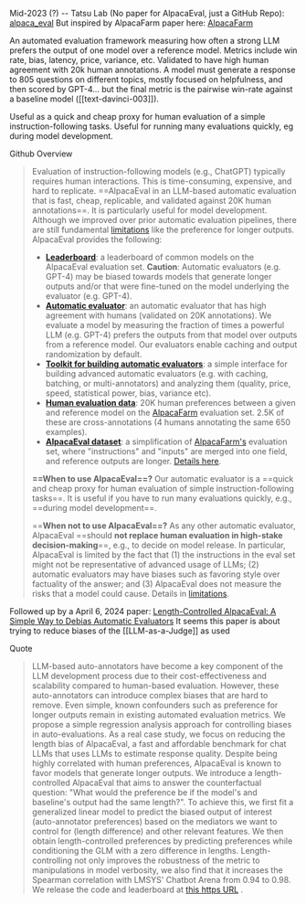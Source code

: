Mid-2023 (?) -- Tatsu Lab
(No paper for AlpacaEval, just a GitHub Repo): [alpaca_eval](https://github.com/tatsu-lab/alpaca_eval)
But inspired by AlpacaFarm paper here: [AlpacaFarm](https://arxiv.org/abs/2305.14387)

An automated evaluation framework measuring how often a strong LLM prefers the output of one model over a reference model. Metrics include win rate, bias, latency, price, variance, etc. Validated to have high human agreement with 20k human annotations. A model must generate a response to 805 questions on different topics, mostly focused on helpfulness, and then scored by GPT-4... but the final metric is the pairwise win-rate against a baseline model ([[text-davinci-003]]).

Useful as a quick and cheap proxy for human evaluation of a simple instruction-following tasks. Useful for running many evaluations quickly, eg during model development.

Github Overview
> Evaluation of instruction-following models (e.g., ChatGPT) typically requires human interactions. This is time-consuming, expensive, and hard to replicate. ==AlpacaEval in an LLM-based automatic evaluation that is fast, cheap, replicable, and validated against 20K human annotations==. It is particularly useful for model development. Although we improved over prior automatic evaluation pipelines, there are still fundamental [limitations](https://github.com/tatsu-lab/alpaca_eval#limitations) like the preference for longer outputs. AlpacaEval provides the following:
> - [**Leaderboard**](https://tatsu-lab.github.io/alpaca_eval/): a leaderboard of common models on the AlpacaEval evaluation set. **Caution**: Automatic evaluators (e.g. GPT-4) may be biased towards models that generate longer outputs and/or that were fine-tuned on the model underlying the evaluator (e.g. GPT-4).
> - [**Automatic evaluator**](https://github.com/tatsu-lab/alpaca_eval#evaluators): an automatic evaluator that has high agreement with humans (validated on 20K annotations). We evaluate a model by measuring the fraction of times a powerful LLM (e.g. GPT-4) prefers the outputs from that model over outputs from a reference model. Our evaluators enable caching and output randomization by default.
> - [**Toolkit for building automatic evaluators**](https://github.com/tatsu-lab/alpaca_eval#analysis): a simple interface for building advanced automatic evaluators (e.g. with caching, batching, or multi-annotators) and analyzing them (quality, price, speed, statistical power, bias, variance etc).
> - [**Human evaluation data**](https://github.com/tatsu-lab/alpaca_eval#data-release): 20K human preferences between a given and reference model on the [AlpacaFarm](https://github.com/tatsu-lab/alpaca_farm/tree/main) evaluation set. 2.5K of these are cross-annotations (4 humans annotating the same 650 examples).
> - [**AlpacaEval dataset**](https://huggingface.co/datasets/tatsu-lab/alpaca_eval/blob/main/alpaca_eval.json): a simplification of [AlpacaFarm's](https://github.com/tatsu-lab/alpaca_farm/tree/main) evaluation set, where "instructions" and "inputs" are merged into one field, and reference outputs are longer. [Details here](https://github.com/tatsu-lab/alpaca_eval#data-release).
> 
> **==When to use AlpacaEval==?** Our automatic evaluator is a ==quick and cheap proxy for human evaluation of simple instruction-following tasks==. It is useful if you have to run many evaluations quickly, e.g., ==during model development==.
> 
> ==**When not to use AlpacaEval==?** As any other automatic evaluator, AlpacaEval ==should **not replace human evaluation in high-stake decision-making**==, e.g., to decide on model release. In particular, AlpacaEval is limited by the fact that (1) the instructions in the eval set might not be representative of advanced usage of LLMs; (2) automatic evaluators may have biases such as favoring style over factuality of the answer; and (3) AlpacaEval does not measure the risks that a model could cause. Details in [limitations](https://github.com/tatsu-lab/alpaca_eval#limitations).
> 


Followed up by a April 6, 2024 paper: [Length-Controlled AlpacaEval: A Simple Way to Debias Automatic Evaluators](https://arxiv.org/abs/2404.04475)
It seems this paper is about trying to reduce biases of the [[LLM-as-a-Judge]] as used

Quote
> LLM-based auto-annotators have become a key component of the LLM development process due to their cost-effectiveness and scalability compared to human-based evaluation. However, these auto-annotators can introduce complex biases that are hard to remove. Even simple, known confounders such as preference for longer outputs remain in existing automated evaluation metrics. We propose a simple regression analysis approach for controlling biases in auto-evaluations. As a real case study, we focus on reducing the length bias of AlpacaEval, a fast and affordable benchmark for chat LLMs that uses LLMs to estimate response quality. Despite being highly correlated with human preferences, AlpacaEval is known to favor models that generate longer outputs. We introduce a length-controlled AlpacaEval that aims to answer the counterfactual question: "What would the preference be if the model's and baseline's output had the same length?". To achieve this, we first fit a generalized linear model to predict the biased output of interest (auto-annotator preferences) based on the mediators we want to control for (length difference) and other relevant features. We then obtain length-controlled preferences by predicting preferences while conditioning the GLM with a zero difference in lengths. Length-controlling not only improves the robustness of the metric to manipulations in model verbosity, we also find that it increases the Spearman correlation with LMSYS' Chatbot Arena from 0.94 to 0.98. We release the code and leaderboard at [this https URL](https://tatsu-lab.github.io/alpaca_eval/) .

